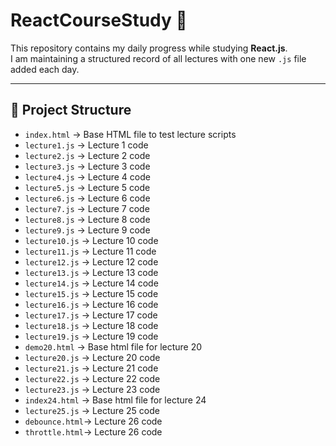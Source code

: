 # ReactCourseStudy 🚀

This repository contains my daily progress while studying **React.js**.  
I am maintaining a structured record of all lectures with one new `.js` file added each day.

---

## 📂 Project Structure

- `index.html` → Base HTML file to test lecture scripts
- `lecture1.js` → Lecture 1 code
- `lecture2.js` → Lecture 2 code
- `lecture3.js` → Lecture 3 code
- `lecture4.js` → Lecture 4 code
- `lecture5.js` → Lecture 5 code
- `lecture6.js` → Lecture 6 code
- `lecture7.js` → Lecture 7 code
- `lecture8.js` → Lecture 8 code
- `lecture9.js` → Lecture 9 code
- `lecture10.js` → Lecture 10 code
- `lecture11.js` → Lecture 11 code
- `lecture12.js` → Lecture 12 code
- `lecture13.js` → Lecture 13 code
- `lecture14.js` → Lecture 14 code
- `lecture15.js` → Lecture 15 code
- `lecture16.js` → Lecture 16 code
- `lecture17.js` → Lecture 17 code
- `lecture18.js` → Lecture 18 code
- `lecture19.js` → Lecture 19 code
- `demo20.html` → Base html file for lecture 20
- `lecture20.js` → Lecture 20 code
- `lecture21.js` → Lecture 21 code
- `lecture22.js` → Lecture 22 code
- `lecture23.js` → Lecture 23 code
- `index24.html` → Base html file for lecture 24
- `lecture25.js` → Lecture 25 code
- `debounce.html`→ Lecture 26 code
- `throttle.html`→ Lecture 26 code
